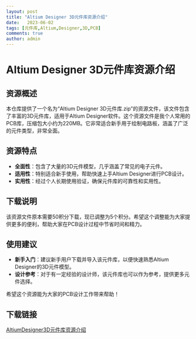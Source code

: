 ```yaml
---
layout: post
title: "Altium Designer 3D元件库资源介绍"
date:   2023-06-02
tags: [元件库,Altium,Designer,3D,PCB]
comments: true
author: admin
---
```

# Altium Designer 3D元件库资源介绍

## 资源概述

本仓库提供了一个名为“Altium Designer 3D元件库.zip”的资源文件，该文件包含了丰富的3D元件库，适用于Altium Designer软件。这个资源文件是我个人常用的PCB库，压缩包大小约为220MB。它非常适合新手用于绘制电路板，涵盖了广泛的元件类型，非常全面。

## 资源特点

- **全面性**：包含了大量的3D元件模型，几乎涵盖了常见的电子元件。
- **适用性**：特别适合新手使用，帮助快速上手Altium Designer进行PCB设计。
- **实用性**：经过个人长期使用验证，确保元件库的可靠性和实用性。

## 下载说明

该资源文件原本需要50积分下载，现已调整为5个积分。希望这个调整能为大家提供更多的便利，帮助大家在PCB设计过程中节省时间和精力。

## 使用建议

- **新手入门**：建议新手用户下载并导入该元件库，以便快速熟悉Altium Designer的3D元件模型。
- **设计参考**：对于有一定经验的设计师，该元件库也可以作为参考，提供更多元件选择。

希望这个资源能为大家的PCB设计工作带来帮助！

## 下载链接

[AltiumDesigner3D元件库资源介绍](https://pan.quark.cn/s/86e53b19cbee)
